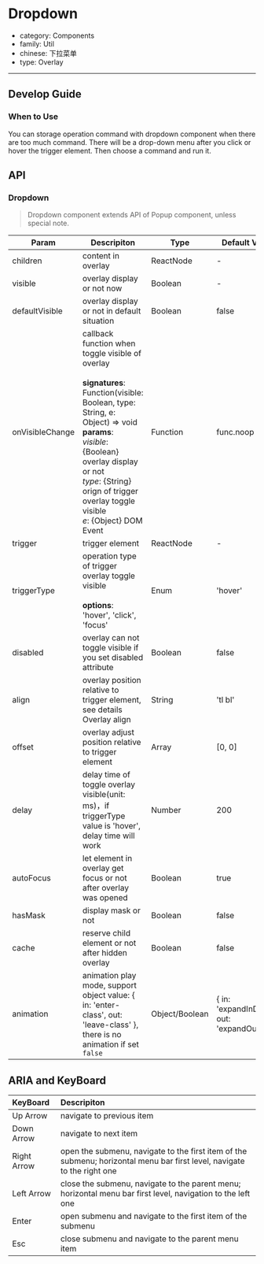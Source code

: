 # Dropdown

-   category: Components
-   family: Util
-   chinese: 下拉菜单
-   type: Overlay

---

## Develop Guide

### When to Use

You can storage operation command with dropdown component when there are too much command. There will be a drop-down menu after you click or hover the trigger element. Then choose a command and run it.

## API

### Dropdown
> Dropdown component extends API of Popup component,  unless special note.

| Param | Descripiton  | Type  | Default Value |
| --------------- | ----------------------------------------------------------------------------------------------------------------------------------------------------------------------------------------------- | -------------- | ------------------------------------------ |
| children        | content in overlay                                                                                                                                                                                            | ReactNode      | -                                          |
| visible         | overlay display or not now                                                                                                                                                                                        | Boolean        | -                                          |
| defaultVisible  | overlay display or not in default situation                                                                                                                                                                                        | Boolean        | false                                      |
| onVisibleChange | callback function when toggle visible of overlay<br><br>**signatures**:<br>Function(visible: Boolean, type: String, e: Object) => void<br>**params**:<br>_visible_: {Boolean} overlay display or not<br>_type_: {String} orign of trigger overlay toggle visible<br>_e_: {Object} DOM Event| Function       | func.noop                                  |
| trigger         | trigger element                                                                                                                                                                                   | ReactNode      | -                                          |
| triggerType     | operation type of trigger overlay toggle visible<br><br>**options**:<br>'hover', 'click', 'focus'                                                                                                                                     | Enum           | 'hover'                                    |
| disabled        | overlay can not toggle visible if you set disabled attribute                                                                                                                                                                                 | Boolean        | false                                      |
| align           | overlay position relative to trigger element, see details Overlay align                                                                  | String         | 'tl bl'                                    |
| offset          | overlay adjust position relative to trigger element                                                                                                                                                                                  | Array          | [0, 0]                                     |
| delay           | delay time of toggle overlay visible(unit: ms)，if triggerType value is 'hover', delay time will work                                                                                                        | Number         | 200                                        |
| autoFocus       | let element in overlay get focus or not after overlay was opened                                                                                                                                                                              | Boolean        | true                                       |
| hasMask         | display mask or not                                                                                                                                                                                          | Boolean        | false                                      |
| cache           | reserve child element or not after hidden overlay                                                                                                                                                                                      | Boolean        | false                                      |
| animation       | animation play mode, support object value: { in: 'enter-class', out: 'leave-class' }, there is no animation if set `false`                                                                                                                 | Object/Boolean | { in: 'expandInDown', out: 'expandOutUp' } |

## ARIA and KeyBoard

| KeyBoard          | Descripiton                              |
| :---------- | :------------------------------ |
| Up Arrow    | navigate to previous item                          |
| Down Arrow  | navigate to next item                          |
| Right Arrow | open the submenu, navigate to the first item of the submenu; horizontal menu bar first level, navigate to the right one |
| Left Arrow  | close the submenu, navigate to the parent menu; horizontal menu bar first level, navigation to the left one   |
| Enter       | open submenu and navigate to the first item of the submenu                |
| Esc         | close submenu and navigate to the parent menu item                  |


